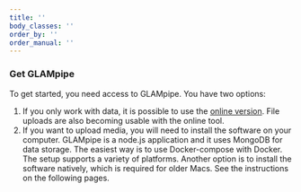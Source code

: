 ```yaml
---
title: ''
body_classes: ''
order_by: ''
order_manual: ''
---
```


### Get GLAMpipe
To get started, you need access to GLAMpipe. You have two options:
1. If you only work with data, it is possible to use the [online version](http://glampipe.org:3000). File uploads are also becoming usable with the online tool.
2. If you want to upload media, you will need to install the software on your computer. GLAMpipe is a node.js application and it uses MongoDB for data storage. The easiest way is to use Docker-compose with Docker. The setup supports a variety of platforms. Another option is to install the software natively, which is required for older Macs. See the instructions on the following pages.